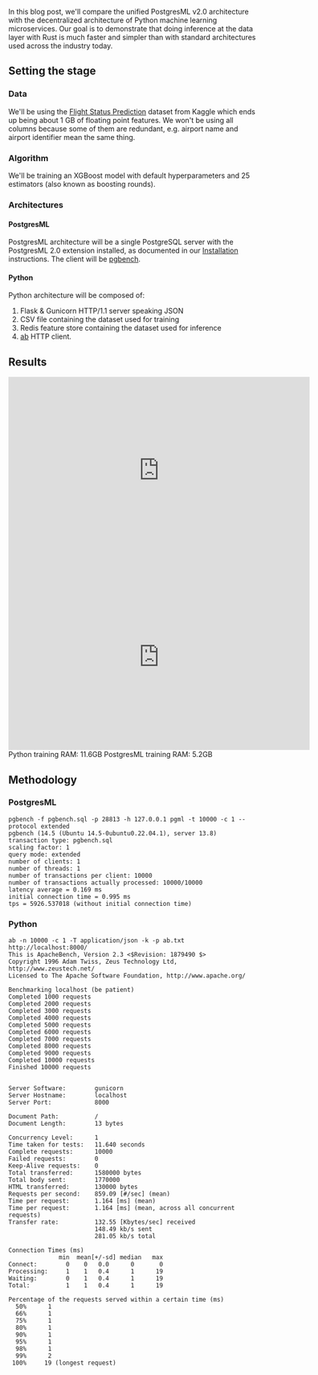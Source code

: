 
In this blog post, we'll compare the unified PostgresML v2.0 architecture with the decentralized architecture of Python machine learning microservices. Our goal is to demonstrate that doing inference at the data layer with Rust is much faster and simpler than with standard architectures used across the industry today.

## Setting the stage

### Data

We'll be using the [Flight Status Prediction](https://www.kaggle.com/datasets/robikscube/flight-delay-dataset-20182022) dataset from Kaggle which ends up being about 1 GB of floating point features. We won't be using all columns because some of them are redundant, e.g. airport name and airport identifier mean the same thing.

### Algorithm

We'll be training an XGBoost model with default hyperparameters and 25 estimators (also known as boosting rounds).

### Architectures

#### PostgresML

PostgresML architecture will be a single PostgreSQL server with the PostgresML 2.0 extension installed, as documented in our [Installation](/user_guides/setup/v2/installation/) instructions. The client will be [pgbench](https://www.postgresql.org/docs/current/pgbench.html).


#### Python

Python architecture will be composed of:

1. Flask & Gunicorn HTTP/1.1 server speaking JSON
2. CSV file containing the dataset used for training
3. Redis feature store containing the dataset used for inference
4. [ab](https://httpd.apache.org/docs/2.4/programs/ab.html) HTTP client.

## Results

<center>
	<iframe width="600" height="371" seamless frameborder="0" scrolling="no" src="https://docs.google.com/spreadsheets/d/e/2PACX-1vSLNYEaLD92xfrWhx6c2Q248NJGC6Sh9l1wm055HdTPZbakjQg0PVS9KqyuWrNepYvLeOdVNfbmhCwf/pubchart?oid=663872992&amp;format=interactive"></iframe>
</center>

<center>
	<iframe width="600" height="371" seamless frameborder="0" scrolling="no" src="https://docs.google.com/spreadsheets/d/e/2PACX-1vSLNYEaLD92xfrWhx6c2Q248NJGC6Sh9l1wm055HdTPZbakjQg0PVS9KqyuWrNepYvLeOdVNfbmhCwf/pubchart?oid=294879553&amp;format=interactive"></iframe>
</center>
Python training RAM: 11.6GB
PostgresML training RAM: 5.2GB

## Methodology

### PostgresML

```
pgbench -f pgbench.sql -p 28813 -h 127.0.0.1 pgml -t 10000 -c 1 --protocol extended
pgbench (14.5 (Ubuntu 14.5-0ubuntu0.22.04.1), server 13.8)
transaction type: pgbench.sql
scaling factor: 1
query mode: extended
number of clients: 1
number of threads: 1
number of transactions per client: 10000
number of transactions actually processed: 10000/10000
latency average = 0.169 ms
initial connection time = 0.995 ms
tps = 5926.537018 (without initial connection time)
```

### Python

```
ab -n 10000 -c 1 -T application/json -k -p ab.txt http://localhost:8000/
This is ApacheBench, Version 2.3 <$Revision: 1879490 $>
Copyright 1996 Adam Twiss, Zeus Technology Ltd, http://www.zeustech.net/
Licensed to The Apache Software Foundation, http://www.apache.org/

Benchmarking localhost (be patient)
Completed 1000 requests
Completed 2000 requests
Completed 3000 requests
Completed 4000 requests
Completed 5000 requests
Completed 6000 requests
Completed 7000 requests
Completed 8000 requests
Completed 9000 requests
Completed 10000 requests
Finished 10000 requests


Server Software:        gunicorn
Server Hostname:        localhost
Server Port:            8000

Document Path:          /
Document Length:        13 bytes

Concurrency Level:      1
Time taken for tests:   11.640 seconds
Complete requests:      10000
Failed requests:        0
Keep-Alive requests:    0
Total transferred:      1580000 bytes
Total body sent:        1770000
HTML transferred:       130000 bytes
Requests per second:    859.09 [#/sec] (mean)
Time per request:       1.164 [ms] (mean)
Time per request:       1.164 [ms] (mean, across all concurrent requests)
Transfer rate:          132.55 [Kbytes/sec] received
                        148.49 kb/s sent
                        281.05 kb/s total

Connection Times (ms)
              min  mean[+/-sd] median   max
Connect:        0    0   0.0      0       0
Processing:     1    1   0.4      1      19
Waiting:        0    1   0.4      1      19
Total:          1    1   0.4      1      19

Percentage of the requests served within a certain time (ms)
  50%      1
  66%      1
  75%      1
  80%      1
  90%      1
  95%      1
  98%      1
  99%      2
 100%     19 (longest request)
```
